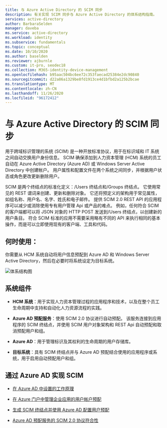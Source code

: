 ```yaml
---
title: 与 Azure Active Directory 的 SCIM 同步
description: 有关实现 SCIM 同步与 Azure Active Directory 的体系结构指南。
services: active-directory
author: BarbaraSelden
manager: daveba
ms.service: active-directory
ms.workload: identity
ms.subservice: fundamentals
ms.topic: conceptual
ms.date: 10/10/2020
ms.author: baselden
ms.reviewer: ajburnle
ms.custom: it-pro, seodec18
ms.collection: M365-identity-device-management
ms.openlocfilehash: b95aac504bc6ee72c353faecad25384e2dc90840
ms.sourcegitcommit: d22a86a1329be8fd1913ce4d1bfbd2a125b2bcae
ms.translationtype: MT
ms.contentlocale: zh-CN
ms.lasthandoff: 11/26/2020
ms.locfileid: "96172412"
---
```

# <a name="scim-synchronization-with-azure-active-directory"></a>与 Azure Active Directory 的 SCIM 同步

用于跨域标识管理的系统 (SCIM) 是一种开放标准协议，用于在标识域和 IT 系统之间自动交换用户身份信息。 SCIM 确保添加到人力资本管理 (HCM) 系统的员工自动在 Azure Active Directory (Azure AD) 或 Windows Server Active Directory 中创建帐户。 用户属性和配置文件在两个系统之间同步，并根据用户状态或角色更改更新删除用户。

SCIM 是两个终结点的标准化定义：/Users 终结点和/Groups 终结点。 它使用常见的 REST 谓词来创建、更新和删除对象。 它还将预定义的架构用于常见属性，如组名称、用户名、名字、姓氏和电子邮件。 提供 SCIM 2.0 REST API 的应用程序可以减少或消除使用专有用户管理 Api 或产品的难点。 例如，任何符合 SCIM 的客户端都可以将 JSON 对象的 HTTP POST 发送到/Users 终结点，以创建新的用户条目。 符合 SCIM 标准的应用不需要采用略有不同的 API 来执行相同的基本操作，而是可以立即使用现有的客户端、工具和代码。 

## <a name="use-when"></a>何时使用： 

你需要从 HCM 系统自动将用户信息预配到 Azure AD 和 Windows Server Active Directory，然后在必要时将系统设定为目标系统。 

![体系结构图](./media/authentication-patterns/scim-auth.png)


## <a name="components-of-system"></a>系统组件 

* **HCM 系统**：用于实现人力资本管理过程的应用程序和技术，以及在整个员工生命周期中支持和自动化人力资源流程的实践。 

* **Azure AD 预配服务**：使用 SCIM 2.0 协议进行自动预配。 该服务连接到应用程序的 SCIM 终结点，并使用 SCIM 用户对象架构和 REST Api 自动预配和取消预配用户和组。  

* **Azure AD**：用于管理标识及其权利的生命周期的用户存储库。 

* **目标系统**：具有 SCIM 终结点并与 Azure AD 预配结合使用的应用程序或系统，用于启用自动预配用户和组。  

## <a name="implement-scim-with-azure-ad"></a>通过 Azure AD 实现 SCIM 

* [在 Azure AD 中设置的工作原理 ](../app-provisioning/how-provisioning-works.md)

* [在 Azure 门户中管理企业应用的用户帐户预配 ](../app-provisioning/configure-automatic-user-provisioning-portal.md)

* [生成 SCIM 终结点并使用 Azure AD 配置用户预配  ](../app-provisioning/use-scim-to-provision-users-and-groups.md)

* [Azure AD 预配服务的 SCIM 2.0 协议符合性](../app-provisioning/application-provisioning-config-problem-scim-compatibility.md)